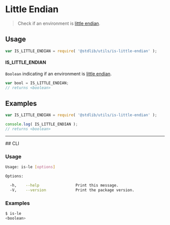 # Little Endian

> Check if an environment is [little endian][endianness].


<section class="usage">

## Usage

``` javascript
var IS_LITTLE_ENDIAN = require( '@stdlib/utils/is-little-endian' );
```

#### IS_LITTLE_ENDIAN

`Boolean` indicating if an environment is [little endian][endianness].

``` javascript
var bool = IS_LITTLE_ENDIAN;
// returns <boolean>
```

</section>

<!-- /.usage -->


<section class="examples">

## Examples

``` javascript
var IS_LITTLE_ENDIAN = require( '@stdlib/utils/is-little-endian' );

console.log( IS_LITTLE_ENDIAN );
// returns <boolean>
```

</section>

<!-- /.examples -->


---

<section class="cli">
## CLI


<section class="usage">

### Usage

``` bash
Usage: is-le [options]

Options:

  -h,    --help                Print this message.
  -V,    --version             Print the package version.
```

</section>

<!-- /.usage -->


<section class="examples">

### Examples

``` bash
$ is-le
<boolean>
```

</section>

<!-- /.examples -->

</section>

<!-- /.cli -->


<section class="links">

[endianness]: http://en.wikipedia.org/wiki/Endianness

</section>

<!-- /.links -->
